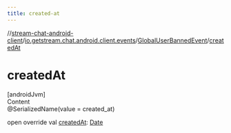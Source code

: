 ```yaml
---
title: created-at
---
```

//[stream-chat-android-client](../../../index.md)/[io.getstream.chat.android.client.events](../index.md)/[GlobalUserBannedEvent](index.md)/[createdAt](createdAt.md)



# createdAt  
[androidJvm]  
Content  
@SerializedName(value = created_at)  
  
open override val [createdAt](createdAt.md): [Date](https://developer.android.com/reference/kotlin/java/util/Date.html)  



